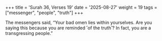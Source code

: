+++
title = 'Surah 36, Verses 19'
date = '2025-08-27'
weight = 19
tags = ["messenger", "people", "truth"]
+++

The messengers said, “Your bad omen lies within yourselves. Are you saying this because you are reminded ˹of the truth˺? In fact, you are a transgressing people.”